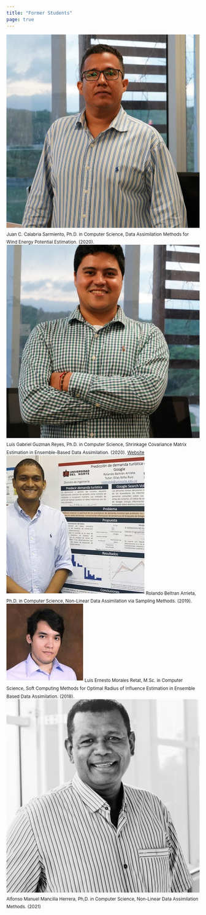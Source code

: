 ```yaml
---
title: "Former Students"
page: true
---
```


<div class="images-table">
	<div class="card">
		<img src="images/juan-calabria.jpg" alt="Juan C. Calabria Sarmiento"/>
		<sub>
			Juan C. Calabria Sarmiento, Ph.D. in Computer Science, Data Assimilation Methods for Wind Energy Potential Estimation. (2020).
		</sub>
	</div>
	<div class="card">
		<img src="images/luis-guzman.jpg" alt="Luis Gabriel Guzman Reyes"/>
		<sub>
			Luis Gabriel Guzman Reyes, Ph.D. in Computer Science, Shrinkage Covariance Matrix Estimation in Ensemble-Based Data Assimilation. (2020).
			<a href="https://sites.google.com/view/luis-guzman/home" target="_blank">Website</a>
		</sub>
	</div>
	<div class="card">
		<img src="images/rolando-beltran.jpg" alt="Rolando Beltran Arrieta"/>
		<sub>
			Rolando Beltran Arrieta, Ph.D. in Computer Science, Non-Linear Data Assimilation via Sampling Methods. (2019).
		</sub>
	</div>
	<div class="card">
		<img src="images/luis-morales.jpg" alt="Luis Ernesto Morales Retat"/>
		<sub>
			Luis Ernesto Morales Retat, M.Sc. in Computer Science, Soft Computing Methods for Optimal Radius of Influence Estimation in Ensemble Based Data Assimilation. (2018).
		</sub>
	</div>
	<div class="card">
		<img src="images/alfonso-mancilla.jpg" alt="Alfonso Manuel Mancilla Herrera"/>
		<sub>
			Alfonso Manuel Mancilla Herrera, Ph,D. in Computer Science, Non-Linear Data Assimilation Methods. (2021)
		</sub>
	</div>
</div>